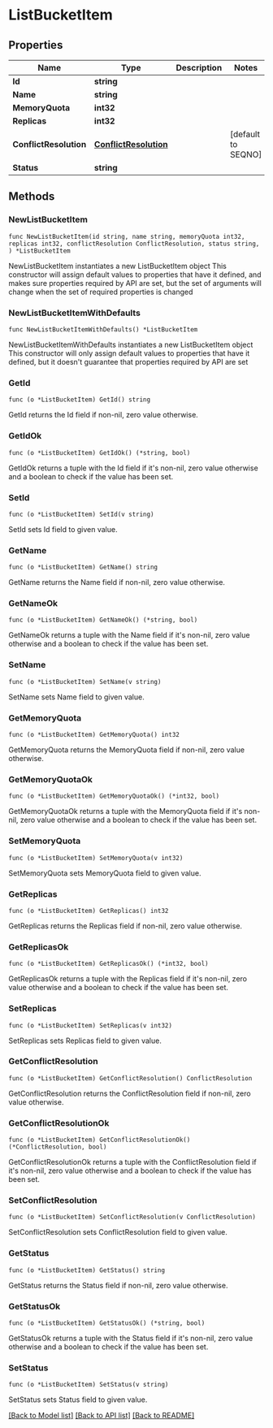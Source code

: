 # ListBucketItem

## Properties

Name | Type | Description | Notes
------------ | ------------- | ------------- | -------------
**Id** | **string** |  | 
**Name** | **string** |  | 
**MemoryQuota** | **int32** |  | 
**Replicas** | **int32** |  | 
**ConflictResolution** | [**ConflictResolution**](ConflictResolution.md) |  | [default to SEQNO]
**Status** | **string** |  | 

## Methods

### NewListBucketItem

`func NewListBucketItem(id string, name string, memoryQuota int32, replicas int32, conflictResolution ConflictResolution, status string, ) *ListBucketItem`

NewListBucketItem instantiates a new ListBucketItem object
This constructor will assign default values to properties that have it defined,
and makes sure properties required by API are set, but the set of arguments
will change when the set of required properties is changed

### NewListBucketItemWithDefaults

`func NewListBucketItemWithDefaults() *ListBucketItem`

NewListBucketItemWithDefaults instantiates a new ListBucketItem object
This constructor will only assign default values to properties that have it defined,
but it doesn't guarantee that properties required by API are set

### GetId

`func (o *ListBucketItem) GetId() string`

GetId returns the Id field if non-nil, zero value otherwise.

### GetIdOk

`func (o *ListBucketItem) GetIdOk() (*string, bool)`

GetIdOk returns a tuple with the Id field if it's non-nil, zero value otherwise
and a boolean to check if the value has been set.

### SetId

`func (o *ListBucketItem) SetId(v string)`

SetId sets Id field to given value.


### GetName

`func (o *ListBucketItem) GetName() string`

GetName returns the Name field if non-nil, zero value otherwise.

### GetNameOk

`func (o *ListBucketItem) GetNameOk() (*string, bool)`

GetNameOk returns a tuple with the Name field if it's non-nil, zero value otherwise
and a boolean to check if the value has been set.

### SetName

`func (o *ListBucketItem) SetName(v string)`

SetName sets Name field to given value.


### GetMemoryQuota

`func (o *ListBucketItem) GetMemoryQuota() int32`

GetMemoryQuota returns the MemoryQuota field if non-nil, zero value otherwise.

### GetMemoryQuotaOk

`func (o *ListBucketItem) GetMemoryQuotaOk() (*int32, bool)`

GetMemoryQuotaOk returns a tuple with the MemoryQuota field if it's non-nil, zero value otherwise
and a boolean to check if the value has been set.

### SetMemoryQuota

`func (o *ListBucketItem) SetMemoryQuota(v int32)`

SetMemoryQuota sets MemoryQuota field to given value.


### GetReplicas

`func (o *ListBucketItem) GetReplicas() int32`

GetReplicas returns the Replicas field if non-nil, zero value otherwise.

### GetReplicasOk

`func (o *ListBucketItem) GetReplicasOk() (*int32, bool)`

GetReplicasOk returns a tuple with the Replicas field if it's non-nil, zero value otherwise
and a boolean to check if the value has been set.

### SetReplicas

`func (o *ListBucketItem) SetReplicas(v int32)`

SetReplicas sets Replicas field to given value.


### GetConflictResolution

`func (o *ListBucketItem) GetConflictResolution() ConflictResolution`

GetConflictResolution returns the ConflictResolution field if non-nil, zero value otherwise.

### GetConflictResolutionOk

`func (o *ListBucketItem) GetConflictResolutionOk() (*ConflictResolution, bool)`

GetConflictResolutionOk returns a tuple with the ConflictResolution field if it's non-nil, zero value otherwise
and a boolean to check if the value has been set.

### SetConflictResolution

`func (o *ListBucketItem) SetConflictResolution(v ConflictResolution)`

SetConflictResolution sets ConflictResolution field to given value.


### GetStatus

`func (o *ListBucketItem) GetStatus() string`

GetStatus returns the Status field if non-nil, zero value otherwise.

### GetStatusOk

`func (o *ListBucketItem) GetStatusOk() (*string, bool)`

GetStatusOk returns a tuple with the Status field if it's non-nil, zero value otherwise
and a boolean to check if the value has been set.

### SetStatus

`func (o *ListBucketItem) SetStatus(v string)`

SetStatus sets Status field to given value.



[[Back to Model list]](../README.md#documentation-for-models) [[Back to API list]](../README.md#documentation-for-api-endpoints) [[Back to README]](../README.md)


